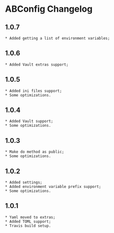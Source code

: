 ABConfig Changelog
==================


1.0.7
-----

    * Added getting a list of environment variables;


1.0.6
-----

    * Added Vault extras support;


1.0.5
-----

    * Added ini files support;
    * Some optimizations.


1.0.4
-----

    * Added Vault support;
    * Some optimizations.


1.0.3
-----

    * Make do method as public;
    * Some optimizations.


1.0.2
-----

    * Added settings;
    * Added environment variable prefix support;
    * Some optimizations.


1.0.1
-----

    * Yaml moved to extras;
    * Added TOML support;
    * Travis build setup.